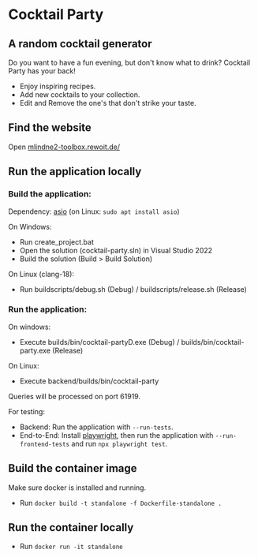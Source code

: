 # Cocktail Party
## A random cocktail generator

Do you want to have a fun evening, but don't know what to drink?
Cocktail Party has your back!
- Enjoy inspiring recipes.
- Add new cocktails to your collection.
- Edit and Remove the one's that don't strike your taste.

## Find the website

Open [mlindne2-toolbox.rewoit.de/](https://mlindne2-toolbox.rewoit.de/)

## Run the application locally

### Build the application:

Dependency: [asio](https://think-async.com/Asio/) (on Linux: `sudo apt install asio`)

On Windows:
- Run create_project.bat
- Open the solution (cocktail-party.sln) in Visual Studio 2022
- Build the solution (Build > Build Solution)

On Linux (clang-18):
- Run buildscripts/debug.sh (Debug) / buildscripts/release.sh (Release)

### Run the application:

On windows:
- Execute builds/bin/cocktail-partyD.exe (Debug) / builds/bin/cocktail-party.exe (Release)

On Linux:
- Execute backend/builds/bin/cocktail-party

Queries will be processed on port 61919.

For testing:
- Backend: Run the application with `--run-tests`.
- End-to-End: Install [playwright](https://playwright.dev/docs/intro#installing-playwright), then run the application with `--run-frontend-tests` and run `npx playwright test`.

## Build the container image

Make sure docker is installed and running.

- Run `docker build -t standalone -f Dockerfile-standalone .`

## Run the container locally

- Run `docker run -it standalone`
